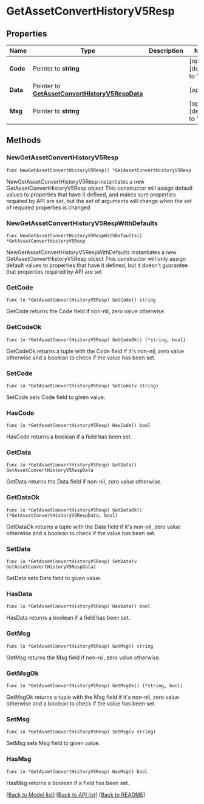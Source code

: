 # GetAssetConvertHistoryV5Resp

## Properties

Name | Type | Description | Notes
------------ | ------------- | ------------- | -------------
**Code** | Pointer to **string** |  | [optional] [default to ""]
**Data** | Pointer to [**GetAssetConvertHistoryV5RespData**](GetAssetConvertHistoryV5RespData.md) |  | [optional] 
**Msg** | Pointer to **string** |  | [optional] [default to ""]

## Methods

### NewGetAssetConvertHistoryV5Resp

`func NewGetAssetConvertHistoryV5Resp() *GetAssetConvertHistoryV5Resp`

NewGetAssetConvertHistoryV5Resp instantiates a new GetAssetConvertHistoryV5Resp object
This constructor will assign default values to properties that have it defined,
and makes sure properties required by API are set, but the set of arguments
will change when the set of required properties is changed

### NewGetAssetConvertHistoryV5RespWithDefaults

`func NewGetAssetConvertHistoryV5RespWithDefaults() *GetAssetConvertHistoryV5Resp`

NewGetAssetConvertHistoryV5RespWithDefaults instantiates a new GetAssetConvertHistoryV5Resp object
This constructor will only assign default values to properties that have it defined,
but it doesn't guarantee that properties required by API are set

### GetCode

`func (o *GetAssetConvertHistoryV5Resp) GetCode() string`

GetCode returns the Code field if non-nil, zero value otherwise.

### GetCodeOk

`func (o *GetAssetConvertHistoryV5Resp) GetCodeOk() (*string, bool)`

GetCodeOk returns a tuple with the Code field if it's non-nil, zero value otherwise
and a boolean to check if the value has been set.

### SetCode

`func (o *GetAssetConvertHistoryV5Resp) SetCode(v string)`

SetCode sets Code field to given value.

### HasCode

`func (o *GetAssetConvertHistoryV5Resp) HasCode() bool`

HasCode returns a boolean if a field has been set.

### GetData

`func (o *GetAssetConvertHistoryV5Resp) GetData() GetAssetConvertHistoryV5RespData`

GetData returns the Data field if non-nil, zero value otherwise.

### GetDataOk

`func (o *GetAssetConvertHistoryV5Resp) GetDataOk() (*GetAssetConvertHistoryV5RespData, bool)`

GetDataOk returns a tuple with the Data field if it's non-nil, zero value otherwise
and a boolean to check if the value has been set.

### SetData

`func (o *GetAssetConvertHistoryV5Resp) SetData(v GetAssetConvertHistoryV5RespData)`

SetData sets Data field to given value.

### HasData

`func (o *GetAssetConvertHistoryV5Resp) HasData() bool`

HasData returns a boolean if a field has been set.

### GetMsg

`func (o *GetAssetConvertHistoryV5Resp) GetMsg() string`

GetMsg returns the Msg field if non-nil, zero value otherwise.

### GetMsgOk

`func (o *GetAssetConvertHistoryV5Resp) GetMsgOk() (*string, bool)`

GetMsgOk returns a tuple with the Msg field if it's non-nil, zero value otherwise
and a boolean to check if the value has been set.

### SetMsg

`func (o *GetAssetConvertHistoryV5Resp) SetMsg(v string)`

SetMsg sets Msg field to given value.

### HasMsg

`func (o *GetAssetConvertHistoryV5Resp) HasMsg() bool`

HasMsg returns a boolean if a field has been set.


[[Back to Model list]](../README.md#documentation-for-models) [[Back to API list]](../README.md#documentation-for-api-endpoints) [[Back to README]](../README.md)


